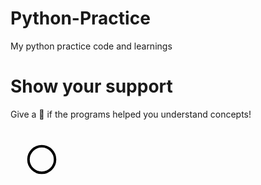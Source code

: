 # Python-Practice
My python practice code and learnings

# Show your support
Give a 🌟 if the programs helped you understand concepts!

<svg width="100" height="100" viewBox="0 0 100 100" xmlns="http://www.w3.org/2000/svg">
  <circle cx="50" cy="50" r="40" stroke="black" stroke-width="4" fill="none">
    <animate attributeName="r" from="20" to="40" dur="1s" repeatCount="indefinite"/>
  </circle>
</svg>



